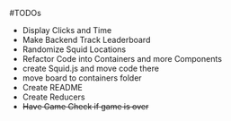 #TODOs
- Display Clicks and Time
- Make Backend Track Leaderboard
- Randomize Squid Locations
- Refactor Code into Containers and more Components
- create Squid.js and move code there
- move board to containers folder
- Create README
- Create Reducers
- ~~Have Game Check if game is over~~
 